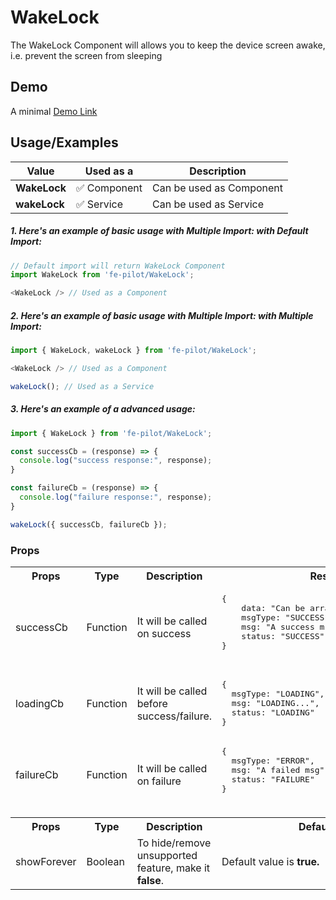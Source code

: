 # WakeLock

The WakeLock Component will allows you to keep the device screen awake, i.e. prevent the screen from sleeping

## Demo

A minimal [Demo Link](https://6jpxdq.csb.app/?component=WakeLock)


## Usage/Examples

| Value |  Used as a  | Description|
|--------- | -------- |-----------------|
| <b>WakeLock</b> | :white_check_mark: Component | Can be used as Component |
| <b>wakeLock<b> | :white_check_mark: Service | Can be used as Service |

##### 1. Here's an example of basic usage with Multiple Import: with Default Import:
```javascript
// Default import will return WakeLock Component
import WakeLock from 'fe-pilot/WakeLock';

<WakeLock /> // Used as a Component

```

##### 2. Here's an example of basic usage with Multiple Import: with Multiple Import:
```javascript
import { WakeLock, wakeLock } from 'fe-pilot/WakeLock';

<WakeLock /> // Used as a Component

wakeLock(); // Used as a Service
```

##### 3. Here's an example of a advanced usage:

```javascript
import { WakeLock } from 'fe-pilot/WakeLock';

const successCb = (response) => {
  console.log("success response:", response);
}

const failureCb = (response) => {
  console.log("failure response:", response);
}

wakeLock({ successCb, failureCb });
```

### Props

<table>
  <tr>
    <th>
      Props
    </th>
    <th>
      Type
    </th>
    <th>
      Description
    </th>
    <th>
      Response
    </th>
  </tr>
  <tr>
    <td>
        successCb
    </td>
    <td>Function</td>
    <td> It will be called on success</td>
    <td>
      <pre>
{
    data: "Can be array/object/string/number",
    msgType: "SUCCESSFUL",
    msg: "A success msg",
    status: "SUCCESS"
}
      </pre>
    </td>
  </tr>
  <tr>
    <td>
        loadingCb
    </td>
    <td>Function</td>
    <td>
      It will be called before success/failure.
    </td>
    <td>
      <pre>
{
  msgType: "LOADING",
  msg: "LOADING...",
  status: "LOADING"
}
</pre>
    </td>
  </tr>
  <tr>
    <td>
        failureCb
    </td>
    <td>Function</td>
    <td>
      It will be called on failure
    </td>
    <td>
       <pre>
{
  msgType: "ERROR",
  msg: "A failed msg",
  status: "FAILURE"
}
       </pre>
    </td>
  </tr>
  <tr>
    <td></td>
    <td></td>
    <td></td>
    <td></td>
  </tr>
  <th>
    Props
  </th>
  <th>
    Type
  </th>
  <th>
    Description
  </th>
  <th>
      Default Values
  </th>
  <tr>
    <td>
      showForever
    </td>
     <td>Boolean</td>
    <td>To hide/remove unsupported feature, make it <b>false</b>.</td>
    <td>Default value is <b>true.</b></td>
  </tr>
</table>


